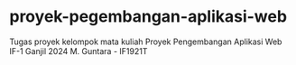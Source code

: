 # proyek-pegembangan-aplikasi-web
Tugas proyek kelompok mata kuliah Proyek Pengembangan Aplikasi Web IF-1 Ganjil 2024 M. Guntara - IF1921T
